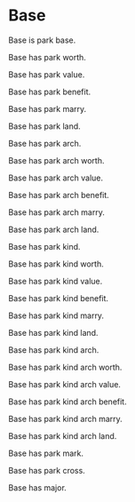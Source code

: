 # Base

Base is park base.

Base has park worth.

Base has park value.

Base has park benefit.

Base has park marry.

Base has park land.

Base has park arch.

Base has park arch worth.

Base has park arch value.

Base has park arch benefit.

Base has park arch marry.

Base has park arch land.

Base has park kind.

Base has park kind worth.

Base has park kind value.

Base has park kind benefit.

Base has park kind marry.

Base has park kind land.

Base has park kind arch.

Base has park kind arch worth.

Base has park kind arch value.

Base has park kind arch benefit.

Base has park kind arch marry.

Base has park kind arch land.

Base has park mark.

Base has park cross.

Base has major.
